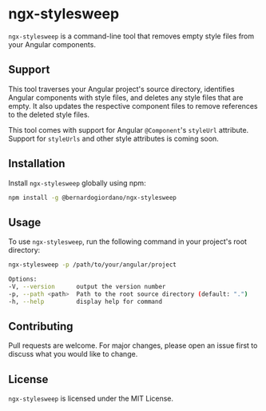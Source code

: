 # ngx-stylesweep

`ngx-stylesweep` is a command-line tool that removes empty style files from your Angular components.

## Support

This tool traverses your Angular project's source directory, identifies Angular components with style files, and deletes
any style files that are
empty. It also updates the respective component files to remove references to the deleted style files.

This tool comes with support for Angular `@Component`'s `styleUrl` attribute. Support for `styleUrls` and other style
attributes is coming soon.

## Installation

Install `ngx-stylesweep` globally using npm:

```bash
npm install -g @bernardogiordano/ngx-stylesweep
```

## Usage

To use `ngx-stylesweep`, run the following command in your project's root directory:

```bash
ngx-stylesweep -p /path/to/your/angular/project

Options:
-V, --version      output the version number
-p, --path <path>  Path to the root source directory (default: ".")
-h, --help         display help for command
```

## Contributing

Pull requests are welcome. For major changes, please open an issue first to discuss what you would like to change.

## License

`ngx-stylesweep` is licensed under the MIT License.
